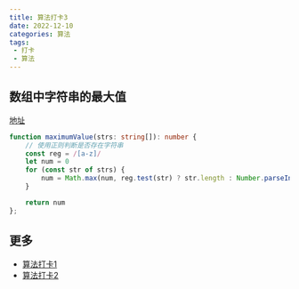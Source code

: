 ```yaml
---
title: 算法打卡3
date: 2022-12-10
categories: 算法
tags:
 - 打卡
 - 算法
---
```


## 数组中字符串的最大值

[地址](https://leetcode.cn/problems/maximum-value-of-a-string-in-an-array/)

```ts
function maximumValue(strs: string[]): number {
    // 使用正则判断是否存在字符串
    const reg = /[a-z]/
    let num = 0
    for (const str of strs) {
        num = Math.max(num, reg.test(str) ? str.length : Number.parseInt(str))
    }

    return num
};
```

## 更多

- [算法打卡1](https://zjgyb.github.io/views/algorithm/2021-5-30.html)
- [算法打卡2](https://zjgyb.github.io/views/algorithm/2021-04-08.html)
